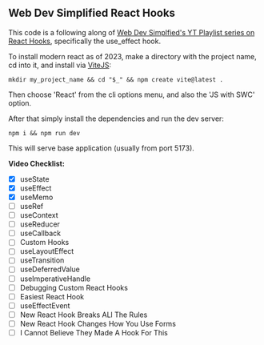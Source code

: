 ## Web Dev Simplified React Hooks

This code is a following along of [Web Dev Simplfied's YT Playlist series on React Hooks](https://www.youtube.com/playlist?list=PLZlA0Gpn_vH8EtggFGERCwMY5u5hOjf-h), specifically the use_effect hook.

To install modern react as of 2023, make a directory with the project name, cd into it, and install via [ViteJS](https://vitejs.dev/):

```
mkdir my_project_name && cd "$_" && npm create vite@latest .
```

Then choose 'React' from the cli options menu, and also the 'JS with SWC' option.

After that simply install the dependencies and run the dev server:

```
npm i && npm run dev
```

This will serve base application (usually from port 5173).

**Video Checklist:**

- [x] useState
- [x] useEffect
- [x] useMemo
- [ ] useRef
- [ ] useContext
- [ ] useReducer
- [ ] useCallback
- [ ] Custom Hooks
- [ ] useLayoutEffect
- [ ] useTransition
- [ ] useDeferredValue
- [ ] useImperativeHandle
- [ ] Debugging Custom React Hooks
- [ ] Easiest React Hook
- [ ] useEffectEvent
- [ ] New React Hook Breaks ALl The Rules
- [ ] New React Hook Changes How You Use Forms
- [ ] I Cannot Believe They Made A Hook For This
